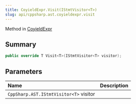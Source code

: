 ```yaml
---
title: CoyieldExpr.Visit(IStmtVisitor<T>)
slug: api/cppsharp.ast.coyieldexpr.visit
---
```

Method in [CoyieldExpr](/api/cppsharp/ast/coyieldexpr)

## Summary



```csharp
public override T Visit<T>(IStmtVisitor<T> visitor);
```

## Parameters

|Name|Description|
|:---|:---|
|`CppSharp.AST.IStmtVisitor<T>` visitor||

